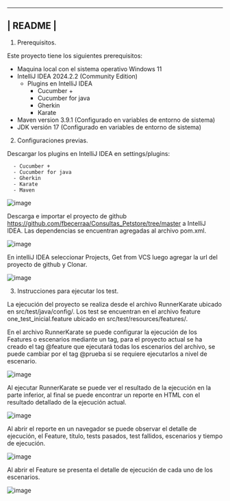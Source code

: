 ---------------------------------------------------------------
|                            README                           |
---------------------------------------------------------------

1. Prerequisitos.

Este proyecto tiene los siguientes prerequisitos:

 - Maquina local con el sistema operativo Windows 11
 - IntelliJ IDEA 2024.2.2 (Community Edition)
    - Plugins en IntelliJ IDEA
      - Cucumber +
      - Cucumber for java
      - Gherkin
      - Karate    
- Maven version 3.9.1 (Configurado en variables de entorno de sistema)
- JDK versión 17 (Configurado en variables de entorno de sistema)

2. Configuraciones previas.

Descargar los plugins en IntelliJ IDEA en settings/plugins:

      - Cucumber +
      - Cucumber for java
      - Gherkin
      - Karate
      - Maven

![image](https://github.com/user-attachments/assets/aefd2e69-1f0a-47ff-bcd7-52b9fc22caf2)


Descarga e importar el proyecto de github  https://github.com/fbecerraa/Consultas_Petstore/tree/master a IntelliJ IDEA.
Las dependencias se encuentran agregadas al archivo pom.xml.

![image](https://github.com/user-attachments/assets/f84cd944-1071-4627-9a0e-c3b79006b426)

En intelliJ IDEA seleccionar Projects, Get from VCS luego agregar la url del proyecto de github y Clonar.

![image](https://github.com/user-attachments/assets/1aa931a2-f94e-43a1-9818-0419b4025a4d)

3. Instrucciones para ejecutar los test.

La ejecución del proyecto se realiza desde el archivo RunnerKarate ubicado en src/test/java/config/. Los test se encuentran en el archivo feature one_test_inicial.feature ubicado en src/test/resources/features/.

En el archivo RunnerKarate se puede configurar la ejecución de los Features o escenarios mediante un tag, para el proyecto actual se ha creado el tag @feature que ejecutará todas los escenarios del archivo, se puede cambiar por el tag @prueba si se requiere ejecutarlos a nivel de escenario.

![image](https://github.com/user-attachments/assets/9ba57730-ad1b-4d0c-8d40-15212e8b681d)

Al ejecutar RunnerKarate se puede ver el resultado de la ejecución en la parte inferior, al final se puede encontrar un reporte en HTML con el resultado detallado de la ejecución actual.

![image](https://github.com/user-attachments/assets/42b00db1-9bfc-4e39-9401-cdfc221317d4)

Al abrir el reporte en un navegador se puede observar el detalle de ejecución, el Feature, título, tests pasados, test fallidos, escenarios y tiempo de ejecución.

![image](https://github.com/user-attachments/assets/d6d88423-8706-4ef8-8bf7-4d8939aec42a)

Al abrir el Feature se presenta el detalle de ejecución de cada uno de los escenarios.

![image](https://github.com/user-attachments/assets/1f2f4d5a-be2b-4328-8d91-37bfa50752aa)

